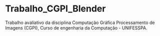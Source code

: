# Trabalho_CGPI_Blender
Trabalho avaliativo da disciplina Computação Gráfica Processamento de Imagens (CGPI), Curso de engenharia da Computação -  UNIFESSPA. 
